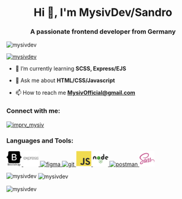 <h1 align="center">Hi 👋, I'm MysivDev/Sandro</h1>
<h3 align="center">A passionate frontend developer from Germany</h3>

<p align="left"> <img src="https://komarev.com/ghpvc/?username=mysivdev&label=Profile%20views&color=0e75b6&style=flat" alt="mysivdev" /> </p>

<p align="left"> <a href="https://github.com/ryo-ma/github-profile-trophy"><img src="https://github-profile-trophy.vercel.app/?username=mysivdev" alt="mysivdev" /></a> </p>

- 🌱 I’m currently learning **SCSS, Express/EJS**

- 💬 Ask me about **HTML/CSS/Javascript**

- 📫 How to reach me **MysivOfficial@gmail.com**

<h3 align="left">Connect with me:</h3>
<p align="left">
<a href="https://instagram.com/imprv_mysiv" target="blank"><img align="center" src="https://raw.githubusercontent.com/rahuldkjain/github-profile-readme-generator/master/src/images/icons/Social/instagram.svg" alt="imprv_mysiv" height="30" width="40" /></a>
</p>

<h3 align="left">Languages and Tools:</h3>
<p align="left"> <a href="https://getbootstrap.com" target="_blank" rel="noreferrer"> <img src="https://raw.githubusercontent.com/devicons/devicon/master/icons/bootstrap/bootstrap-plain-wordmark.svg" alt="bootstrap" width="40" height="40"/> </a> <a href="https://expressjs.com" target="_blank" rel="noreferrer"> <img src="https://raw.githubusercontent.com/devicons/devicon/master/icons/express/express-original-wordmark.svg" alt="express" width="40" height="40"/> </a> <a href="https://www.figma.com/" target="_blank" rel="noreferrer"> <img src="https://www.vectorlogo.zone/logos/figma/figma-icon.svg" alt="figma" width="40" height="40"/> </a> <a href="https://git-scm.com/" target="_blank" rel="noreferrer"> <img src="https://www.vectorlogo.zone/logos/git-scm/git-scm-icon.svg" alt="git" width="40" height="40"/> </a> <a href="https://developer.mozilla.org/en-US/docs/Web/JavaScript" target="_blank" rel="noreferrer"> <img src="https://raw.githubusercontent.com/devicons/devicon/master/icons/javascript/javascript-original.svg" alt="javascript" width="40" height="40"/> </a> <a href="https://nodejs.org" target="_blank" rel="noreferrer"> <img src="https://raw.githubusercontent.com/devicons/devicon/master/icons/nodejs/nodejs-original-wordmark.svg" alt="nodejs" width="40" height="40"/> </a> <a href="https://postman.com" target="_blank" rel="noreferrer"> <img src="https://www.vectorlogo.zone/logos/getpostman/getpostman-icon.svg" alt="postman" width="40" height="40"/> </a> <a href="https://sass-lang.com" target="_blank" rel="noreferrer"> <img src="https://raw.githubusercontent.com/devicons/devicon/master/icons/sass/sass-original.svg" alt="sass" width="40" height="40"/> </a> </p>

<p><img align="left" src="https://github-readme-stats.vercel.app/api/top-langs?username=mysivdev&show_icons=true&locale=en&layout=compact" alt="mysivdev" /></p>

<p>&nbsp;<img align="center" src="https://github-readme-stats.vercel.app/api?username=mysivdev&show_icons=true&locale=en" alt="mysivdev" /></p>

<p><img align="center" src="https://github-readme-streak-stats.herokuapp.com/?user=mysivdev&" alt="mysivdev" /></p>

